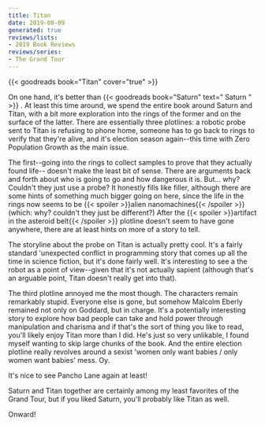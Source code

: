 ```yaml
---
title: Titan
date: 2019-08-09
generated: true
reviews/lists:
- 2019 Book Reviews
reviews/series:
- The Grand Tour
---
```

{{< goodreads book="Titan" cover="true" >}}

On one hand, it's better than {{< goodreads book="Saturn" text=" Saturn " >}} . At least this time around, we spend the entire book around Saturn and Titan, with a bit more exploration into the rings of the former and on the surface of the latter. There are essentially three plotlines: a robotic probe sent to Titan is refusing to phone home, someone has to go back to rings to verify that they're alive, and it's election season again--this time with Zero Population Growth as the main issue.  

The first--going into the rings to collect samples to prove that they actually found life-- doesn't make the least bit of sense. There are arguments back and forth about who is going to go and how dangerous it is. But... why? Couldn't they just use a probe? It honestly fills like filler, although there are some hints of something much bigger going on here, since the life in the rings now seems to be  {{< spoiler >}}alien nanomachines{{< /spoiler >}}  (which: why? couldn't they just be different?) After the  {{< spoiler >}}artifact in the asteroid belt{{< /spoiler >}}  plotline doesn't seem to have gone anywhere, there are at least hints on more of a story to tell.  

<!--more-->

The storyline about the probe on Titan is actually pretty cool. It's a fairly standard 'unexpected conflict in programming story that comes up all the time in science fiction, but it's done fairly well. It's interesting to see a the robot as a point of view--given that it's not actually sapient (although that's an arguable point, Titan doesn't really get into that).  

The third plotline annoyed me the most though. The characters remain remarkably stupid. Everyone else is gone, but somehow Malcolm Eberly remained not only on Goddard, but in charge. It's a potentially interesting story to explore how bad people can take and hold power through manipulation and charisma and if that's the sort of thing you like to read, you'll likely enjoy Titan more than I did. He's just so very unlikable, I found myself wanting to skip large chunks of the book. And the entire election plotline really revolves around a sexist 'women only want babies / only women want babies' mess. Oy.  

It's nice to see Pancho Lane again at least!  

Saturn and Titan together are certainly among my least favorites of the Grand Tour, but if you liked Saturn, you'll probably like Titan as well.  

Onward!


